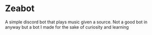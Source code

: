 # Zeabot
A simple discord bot that plays music given a source. Not a good bot in anyway but a bot I made for the sake of curiosity and learning
